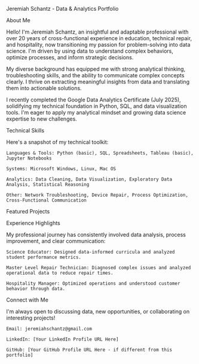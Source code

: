 Jeremiah Schantz - Data & Analytics Portfolio

About Me

Hello! I'm Jeremiah Schantz, an insightful and adaptable professional with over 20 years of cross-functional experience in education, technical repair, and hospitality, now transitioning my passion for problem-solving into data science. I'm driven by using data to understand complex behaviors, optimize processes, and inform strategic decisions.

My diverse background has equipped me with strong analytical thinking, troubleshooting skills, and the ability to communicate complex concepts clearly. I thrive on extracting meaningful insights from data and translating them into actionable solutions.

I recently completed the Google Data Analytics Certificate (July 2025), solidifying my technical foundation in Python, SQL, and data visualization tools. I'm eager to apply my analytical mindset and growing data science expertise to new challenges.

Technical Skills

Here's a snapshot of my technical toolkit:

    Languages & Tools: Python (basic), SQL, Spreadsheets, Tableau (basic), Jupyter Notebooks

    Systems: Microsoft Windows, Linux, Mac OS

    Analytics: Data Cleaning, Data Visualization, Exploratory Data Analysis, Statistical Reasoning

    Other: Network Troubleshooting, Device Repair, Process Optimization, Cross-Functional Communication

Featured Projects



    

Experience Highlights

My professional journey has consistently involved data analysis, process improvement, and clear communication:

    Science Educator: Designed data-informed curricula and analyzed student performance metrics.

    Master Level Repair Technician: Diagnosed complex issues and analyzed operational data to reduce repair times.

    Hospitality Manager: Optimized operations and understood customer behavior through data.

Connect with Me

I'm always open to discussing data, new opportunities, or collaborating on interesting projects!

    Email: jeremiahschantz@gmail.com

    LinkedIn: [Your LinkedIn Profile URL Here]

    GitHub: [Your GitHub Profile URL Here - if different from this portfolio]

